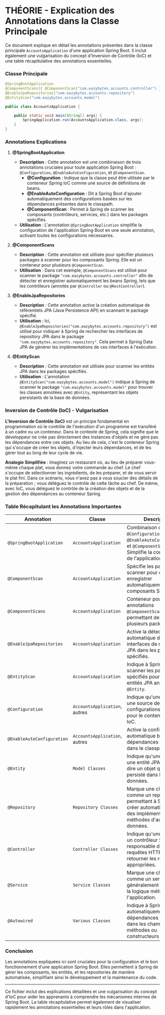 # THÉORIE - Explication des Annotations dans la Classe Principale

Ce document explique en détail les annotations présentes dans la classe principale `AccountsApplication` d'une application Spring Boot. Il inclut également une vulgarisation du concept d'Inversion de Contrôle (IoC) et une table récapitulative des annotations essentielles.

### Classe Principale

```java
@SpringBootApplication
@ComponentScans({ @ComponentScan("com.eazybytes.accounts.controller") })
@EnableJpaRepositories("com.eazybytes.accounts.repository")
@EntityScan("com.eazybytes.accounts.model")

public class AccountsApplication {

    public static void main(String[] args) {
        SpringApplication.run(AccountsApplication.class, args);
    }
}
```

### Annotations Explications

1. **@SpringBootApplication**
   - **Description** : Cette annotation est une combinaison de trois annotations cruciales pour toute application Spring Boot : `@Configuration`, `@EnableAutoConfiguration`, et `@ComponentScan`.
     - **@Configuration** : Indique que la classe peut être utilisée par le conteneur Spring IoC comme une source de définitions de beans.
     - **@EnableAutoConfiguration** : Dit à Spring Boot d'ajouter automatiquement des configurations basées sur les dépendances présentes dans le classpath.
     - **@ComponentScan** : Permet à Spring de scanner les composants (contrôleurs, services, etc.) dans les packages spécifiés.
   - **Utilisation** : L'annotation `@SpringBootApplication` simplifie la configuration de l'application Spring Boot en une seule annotation, activant toutes les configurations nécessaires.

2. **@ComponentScans**
   - **Description** : Cette annotation est utilisée pour spécifier plusieurs packages à scanner pour les composants Spring. Elle est un conteneur pour plusieurs `@ComponentScan`.
   - **Utilisation** : Dans cet exemple, `@ComponentScans` est utilisé pour scanner le package `"com.eazybytes.accounts.controller"` afin de détecter et enregistrer automatiquement les beans Spring, tels que les contrôleurs (annotés par `@Controller` ou `@RestController`).

3. **@EnableJpaRepositories**
   - **Description** : Cette annotation active la création automatique de référentiels JPA (Java Persistence API) en scannant le package spécifié.
   - **Utilisation** : Ici, `@EnableJpaRepositories("com.eazybytes.accounts.repository")` est utilisé pour indiquer à Spring de rechercher les interfaces de repository JPA dans le package `"com.eazybytes.accounts.repository"`. Cela permet à Spring Data JPA de générer les implémentations de ces interfaces à l'exécution.

4. **@EntityScan**
   - **Description** : Cette annotation est utilisée pour scanner les entités JPA dans les packages spécifiés.
   - **Utilisation** : L'annotation `@EntityScan("com.eazybytes.accounts.model")` indique à Spring de scanner le package `"com.eazybytes.accounts.model"` pour trouver les classes annotées avec `@Entity`, représentant les objets persistants de la base de données.

### Inversion de Contrôle (IoC) - Vulgarisation

**L'Inversion de Contrôle (IoC)** est un principe fondamental en programmation où le contrôle de l'exécution d'un programme est transféré à un cadre ou un conteneur. Dans le contexte de Spring, cela signifie que le développeur ne crée pas directement des instances d'objets et ne gère pas les dépendances entre ces objets. Au lieu de cela, c'est le conteneur Spring qui s'occupe de créer les objets, d'injecter leurs dépendances, et de les gérer tout au long de leur cycle de vie.

**Analogie Simplifiée** : Imaginez un restaurant où, au lieu de préparer vous-même chaque plat, vous donnez votre commande au chef. Le chef s'occupe de sélectionner les ingrédients, de les préparer, et de vous servir le plat fini. Dans ce scénario, vous n'avez pas à vous soucier des détails de la préparation ; vous déléguez le contrôle de cette tâche au chef. De même, avec IoC, vous déléguez le contrôle de la création des objets et de la gestion des dépendances au conteneur Spring.

### Table Récapitulant les Annotations Importantes

| **Annotation**               | **Classe**                       | **Description**                                                                                                                                                      |
|------------------------------|----------------------------------|----------------------------------------------------------------------------------------------------------------------------------------------------------------------|
| `@SpringBootApplication`      | `AccountsApplication`            | Combinaison de `@Configuration`, `@EnableAutoConfiguration`, et `@ComponentScan`. Simplifie la configuration de l'application.                                        |
| `@ComponentScan`              | `AccountsApplication`            | Spécifie les packages à scanner pour détecter et enregistrer automatiquement les composants Spring.                                                                  |
| `@ComponentScans`             | `AccountsApplication`            | Conteneur pour plusieurs annotations `@ComponentScan`, permettant de scanner plusieurs packages.                                                                     |
| `@EnableJpaRepositories`      | `AccountsApplication`            | Active la détection automatique des interfaces de repository JPA dans les packages spécifiés.                                                                        |
| `@EntityScan`                 | `AccountsApplication`            | Indique à Spring de scanner les packages spécifiés pour détecter les entités JPA annotées avec `@Entity`.                                                            |
| `@Configuration`              | `AccountsApplication`, autres    | Indique qu'une classe est une source de configurations de beans pour le conteneur Spring IoC.                                                                        |
| `@EnableAutoConfiguration`    | `AccountsApplication`, autres    | Active la configuration automatique basée sur les dépendances présentes dans le classpath.                                                                           |
| `@Entity`                     | `Model Classes`                  | Indique qu'une classe est une entité JPA, c'est-à-dire un objet qui sera persisté dans la base de données.                                                           |
| `@Repository`                 | `Repository Classes`             | Marque une classe comme un repository JPA, permettant à Spring de créer automatiquement des implémentations des méthodes d'accès aux données.                        |
| `@Controller`                 | `Controller Classes`             | Indique qu'une classe est un contrôleur Spring MVC, responsable de gérer les requêtes HTTP et de retourner les réponses appropriées.                                 |
| `@Service`                    | `Service Classes`                | Marque une classe comme un service Spring, généralement contenant la logique métier de l'application.                                                                |
| `@Autowired`                  | `Various Classes`                | Indique à Spring d'injecter automatiquement les dépendances requises dans les champs, méthodes ou constructeurs annotés.                                             |

### Conclusion

Les annotations expliquées ici sont cruciales pour la configuration et le bon fonctionnement d'une application Spring Boot. Elles permettent à Spring de gérer les composants, les entités, et les repositories de manière automatisée, simplifiant ainsi le développement et la maintenance du code.

---

Ce fichier inclut des explications détaillées et une vulgarisation du concept d'IoC pour aider les apprenants à comprendre les mécanismes internes de Spring Boot. La table récapitulative permet également de visualiser rapidement les annotations essentielles et leurs rôles dans l'application.

